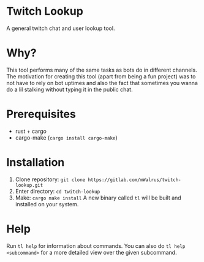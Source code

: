 # Twitch Lookup
A general twitch chat and user lookup tool.

# Why?
This tool performs many of the same tasks as bots do in different channels. The motivation for creating this tool (apart from being a fun project) was to not have to rely on bot uptimes and also the fact that sometimes you wanna do a lil stalking without typing it in the public chat.

# Prerequisites
- rust + cargo
- cargo-make (`cargo install cargo-make`)

# Installation
1. Clone repository: `git clone https://gitlab.com/mWalrus/twitch-lookup.git`
2. Enter directory: `cd twitch-lookup`
3. Make: `cargo make install`
A new binary called `tl` will be built and installed on your system.

# Help
Run `tl help` for information about commands. You can also do `tl help <subcommand>` for a more detailed view over the given subcommand.
